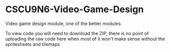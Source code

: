 # CSCU9N6-Video-Game-Design
Video game design module, one of the better modules

To view code you will need to download the ZIP, there is no point of uploading the raw code here when most of it won't make sense without the spritesheets and tilemaps
